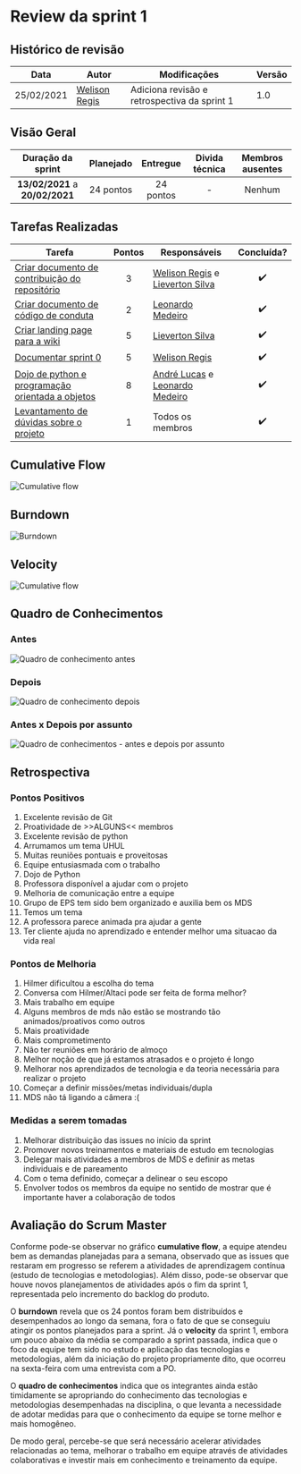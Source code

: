 # Review da sprint 1

## Histórico de revisão

| Data       | Autor                                        | Modificações                                 | Versão |
| ---------- | -------------------------------------------- | -------------------------------------------- | ------ |
| 25/02/2021 | [Welison Regis](https://github.com/WelisonR) | Adiciona revisão e retrospectiva da sprint 1 | 1.0    |

## Visão Geral

|        Duração da sprint        | Planejado | Entregue  | Divida técnica | Membros ausentes |
| :-----------------------------: | :-------: | :-------: | :------------: | :--------------: |
| **13/02/2021** a **20/02/2021** | 24 pontos | 24 pontos |       -        |      Nenhum      |

## Tarefas Realizadas

| Tarefa                                                                                                     | Pontos | Responsáveis                                                                                                        |     Concluída?     |
| ---------------------------------------------------------------------------------------------------------- | :----: | ------------------------------------------------------------------------------------------------------------------- | :----------------: |
| [Criar documento de contribuição do repositório](https://github.com/fga-eps-mds/2020.2-Projeto-Kokama-Wiki/issues/5)    |   3    | [Welison Regis](https://github.com/WelisonR) e [Lieverton Silva](https://github.com/lievertom)                      | :heavy_check_mark: |
| [Criar documento de código de conduta](https://github.com/fga-eps-mds/2020.2-Projeto-Kokama-Wiki/issues/12)             |   2    | [Leonardo Medeiro](https://github.com/leomedeiros1?tab=repositories)                                                | :heavy_check_mark: |
| [Criar landing page para a wiki](https://github.com/fga-eps-mds/2020.2-Projeto-Kokama-Wiki/issues/15)                   |   5    | [Lieverton Silva](https://github.com/lievertom)                                                                     | :heavy_check_mark: |
| [Documentar sprint 0](https://github.com/fga-eps-mds/2020.2-Projeto-Kokama-Wiki/issues/18)                              |   5    | [Welison Regis](https://github.com/WelisonR)                                                                        | :heavy_check_mark: |
| [Dojo de python e programação orientada a objetos](https://github.com/fga-eps-mds/2020.2-Projeto-Kokama-Wiki/issues/19) |   8    | [André Lucas](https://github.com/andrelucax) e [Leonardo Medeiro](https://github.com/leomedeiros1?tab=repositories) | :heavy_check_mark: |
| [Levantamento de dúvidas sobre o projeto](https://github.com/fga-eps-mds/2020.2-Projeto-Kokama-Wiki/issues/22)          |   1    | Todos os membros                                                                                                    | :heavy_check_mark: |

## Cumulative Flow

![Cumulative flow](../../assets/img/sprints/sprint-1/cumulative-flow.png)

## Burndown

![Burndown](../../assets/img/sprints/sprint-1/burndown.png)

## Velocity

![Cumulative flow](../../assets/img/sprints/sprint-1/velocity.png)

## Quadro de Conhecimentos

### Antes

![Quadro de conhecimento antes](../../assets/img/sprints/sprint-1/knowledge-board-before.png)

### Depois

![Quadro de conhecimento depois](../../assets/img/sprints/sprint-1/knowledge-board-after.png)

### Antes x Depois por assunto

![Quadro de conhecimentos - antes e depois por assunto](../../assets/img/sprints/sprint-1/knowledge-board-topics.png)

## Retrospectiva

### Pontos Positivos

1. Excelente revisão de Git
2. Proatividade de >>ALGUNS<< membros
3. Excelente revisão de python
4. Arrumamos um tema UHUL
5. Muitas reuniões pontuais e proveitosas
6. Equipe entusiasmada com o trabalho
7. Dojo de Python
8. Professora disponível a ajudar com o projeto
9. Melhoria de comunicação entre a equipe
10. Grupo de EPS tem sido bem organizado e auxilia bem os MDS
11. Temos um tema
12. A professora parece animada pra ajudar a gente
13. Ter cliente ajuda no aprendizado e entender melhor uma situacao da vida real

### Pontos de Melhoria

1. Hilmer dificultou a escolha do tema
2. Conversa com Hilmer/Altaci pode ser feita de forma melhor?
3. Mais trabalho em equipe
4. Alguns membros de mds não estão se mostrando tão animados/proativos como outros
5. Mais proatividade
6. Mais comprometimento
7. Não ter reuniões em horário de almoço
8. Melhor noção de que já estamos atrasados e o projeto é longo
9. Melhorar nos aprendizados de tecnologia e da teoria necessária para realizar o projeto
10. Começar a definir missões/metas individuais/dupla
11. MDS não tá ligando a câmera :(

### Medidas a serem tomadas

1. Melhorar distribuição das issues no início da sprint
2. Promover novos treinamentos e materiais de estudo em tecnologias
3. Delegar mais atividades a membros de MDS e definir as metas individuais e de pareamento
4. Com o tema definido, começar a delinear o seu escopo
5. Envolver todos os membros da equipe no sentido de mostrar que é importante haver a colaboração de todos

## Avaliação do Scrum Master

Conforme pode-se observar no gráfico **cumulative flow**, a equipe atendeu bem as demandas planejadas para a semana, observado que as issues que restaram em progresso se referem a atividades de aprendizagem contínua (estudo de tecnologias e metodologias). Além disso, pode-se observar que houve novos planejamentos de atividades após o fim da sprint 1, representada pelo incremento do backlog do produto.

O **burndown** revela que os 24 pontos foram bem distribuídos e desempenhados ao longo da semana, fora o fato de que se conseguiu atingir os pontos planejados para a sprint. Já o **velocity** da sprint 1, embora um pouco abaixo da média se comparado a sprint passada, indica que o foco da equipe tem sido no estudo e aplicação das tecnologias e metodologias, além da iniciação do projeto propriamente dito, que ocorreu na sexta-feira com uma entrevista com a PO.

O **quadro de conhecimentos** indica que os integrantes ainda estão timidamente se apropriando do conhecimento das tecnologias e metodologias desempenhadas na disciplina, o que levanta a necessidade de adotar medidas para que o conhecimento da equipe se torne melhor e mais homogêneo.

De modo geral, percebe-se que será necessário acelerar atividades relacionadas ao tema, melhorar o trabalho em equipe através de atividades colaborativas e investir mais em conhecimento e treinamento da equipe.
